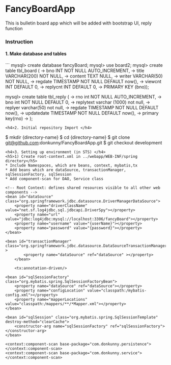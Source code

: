 # FancyBoardApp
This is bulletin board app which will be added with bootstrap UI, reply function

<h3>Instruction</h3>
<h4>1. Make database and tables</h4>
```
mysql> create database fancyBoard;
mysql> use board2;
mysql> create table tbl_board (
    -> bno INT NOT NULL AUTO_INCREMENT,
    -> title VARCHAR(200) NOT NULL,
    -> content TEXT NULL,
    -> writer VARCHAR(50) NOT NULL,
    -> regdate TIMESTAMP NOT NULL DEFAULT now(),
    -> viewcnt INT DEFAULT 0,
    -> replycnt INT DEFAULT 0,
    -> PRIMARY KEY (bno));

mysql> create table tbl_reply (
    -> rno int NOT NULL AUTO_INCREMENT,
    -> bno int NOT NULL DEFAULT 0,
    -> replytext varchar (1000) not null,
    -> replyer varchar(50) not null,
    -> regdate TIMESTAMP NOT NULL DEFAULT now(),
    -> updatedate TIMESTAMP NOT NULL DEFAULT now(),
    -> primary key(rno)
    -> );
```
<h4>2. Initial repository Import </h4>
```
$ mkdir {directory-name}
$ cd {directory-name}
$ git clone git@github.com:donkunny/FancyBoardApp.git
$ git checkout development
```
<h4>3. Setting up environment (in STS) </h4>
<h5>1) Create root-context.xml in ../webapp/WEB-INF/spring directory</h5>
* Include Namespaces, which are beans, context, mybatis,tx
* Add beans which are dataSource, transactionManager, sqlSessionFactory, sqlSession
* Add component-scan for DAO, Service class
```
	<!-- Root Context: defines shared resources visible to all other web components -->
	<bean id="dataSource" class="org.springframework.jdbc.datasource.DriverManagerDataSource">
		<property name="driverClassName" value="net.sf.log4jdbc.sql.jdbcapi.DriverSpy"></property>
		<property name="url" value="jdbc:log4jdbc:mysql://localhost:3306/fancyBoard"></property>
		<property name="username" value="{userName}"></property>
		<property name="password" value="{password}"></property>
	</bean> 
	
	<bean id="transactionManager" class="org.springframework.jdbc.datasource.DataSourceTransactionManager" >
    		<property name="dataSource" ref="dataSource" ></property>
    	</bean>
    
    	<tx:annotation-driven/>
	
	<bean id="sqlSessionFactory" class="org.mybatis.spring.SqlSessionFactoryBean">
		<property name="dataSource" ref="dataSource"></property>
		<property name="configLocation" value="classpath:/mybatis-config.xml"></property>
		<property name="mapperLocations" value="classpath:/mappers/**/*Mapper.xml"></property>
	</bean>
	
	<bean id="sqlSession" class="org.mybatis.spring.SqlSessionTemplate" destroy-method="clearCache">
		<constructor-arg name="sqlSessionFactory" ref="sqlSessionFactory"></constructor-arg>
	</bean>
	
	<context:component-scan base-package="com.donkunny.persistence"></context:component-scan>
	<context:component-scan base-package="com.donkunny.service"></context:component-scan>
```
